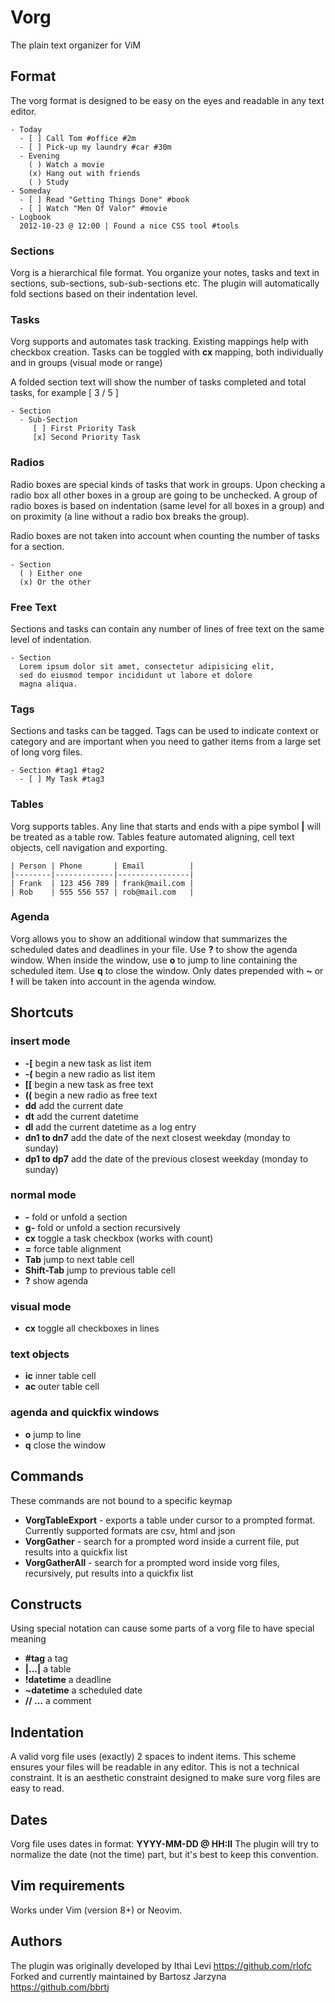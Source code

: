 Vorg
====
The plain text organizer for ViM

Format
------
The vorg format is designed to be easy on the eyes and readable
in any text editor.

```
- Today
  - [ ] Call Tom #office #2m
  - [ ] Pick-up my laundry #car #30m
  - Evening
    ( ) Watch a movie
    (x) Hang out with friends
    ( ) Study
- Someday
  - [ ] Read "Getting Things Done" #book
  - [ ] Watch "Men Of Valor" #movie
- Logbook
  2012-10-23 @ 12:00 | Found a nice CSS tool #tools
```

### Sections
Vorg is a hierarchical file format. You organize your notes, tasks and text in sections, sub-sections, sub-sub-sections etc.
The plugin will automatically fold sections based on their indentation level.

### Tasks
Vorg supports and automates task tracking. Existing mappings help with checkbox creation. Tasks can be toggled with **cx** mapping, both individually and in groups (visual mode or range)

A folded section text will show the number of tasks completed and total tasks, for example [ 3 / 5 ]

```
- Section
  - Sub-Section
     [ ] First Priority Task
     [x] Second Priority Task
```

### Radios
Radio boxes are special kinds of tasks that work in groups. Upon checking a radio box all other boxes in a group are going to be unchecked. A group of radio boxes is based on indentation (same level for all boxes in a group) and on proximity (a line without a radio box breaks the group).

Radio boxes are not taken into account when counting the number of tasks for a section.

```
- Section
  ( ) Either one
  (x) Or the other
```

### Free Text
Sections and tasks can contain any number of lines of free text
on the same level of indentation.

```
- Section
  Lorem ipsum dolor sit amet, consectetur adipisicing elit,
  sed do eiusmod tempor incididunt ut labore et dolore
  magna aliqua.
```

### Tags
Sections and tasks can be tagged. Tags can be used to indicate context
or category and are important when you need to gather items from
a large set of long vorg files.

```
- Section #tag1 #tag2
  - [ ] My Task #tag3
```

### Tables
Vorg supports tables. Any line that starts and ends with a pipe symbol **|** will be treated as a table row.
Tables feature automated aligning, cell text objects, cell navigation and exporting.

```
| Person | Phone       | Email          |
|--------|-------------|----------------|
| Frank  | 123 456 789 | frank@mail.com |
| Rob    | 555 556 557 | rob@mail.com   |
```

### Agenda
Vorg allows you to show an additional window that summarizes the scheduled dates and deadlines in your file. Use **?** to show the agenda window.
When inside the window, use **o** to jump to line containing the scheduled item. Use **q** to close the window.
Only dates prepended with **~** or **!** will be taken into account in the agenda window.

Shortcuts
---------

### insert mode
- **-[** begin a new task as list item
- **-(** begin a new radio as list item
- **[[** begin a new task as free text
- **((** begin a new radio as free text
- **dd** add the current date
- **dt** add the current datetime
- **dl** add the current datetime as a log entry
- **dn1 to dn7** add the date of the next closest weekday (monday to sunday)
- **dp1 to dp7** add the date of the previous closest weekday (monday to sunday)

### normal mode
- **-** fold or unfold a section
- **g-** fold or unfold a section recursively
- **cx** toggle a task checkbox (works with count)
- **=** force table alignment
- **Tab** jump to next table cell
- **Shift-Tab** jump to previous table cell
- **?** show agenda

### visual mode
- **cx** toggle all checkboxes in lines

### text objects
- **ic** inner table cell
- **ac** outer table cell

### agenda and quickfix windows
- **o** jump to line
- **q** close the window

Commands
--------
These commands are not bound to a specific keymap

- **VorgTableExport** - exports a table under cursor to a prompted format. Currently supported formats are csv, html and json
- **VorgGather** - search for a prompted word inside a current file, put results into a quickfix list
- **VorgGatherAll** - search for a prompted word inside vorg files, recursively, put results into a quickfix list

Constructs
----------
Using special notation can cause some parts of a vorg file to have special meaning
- **#tag** a tag
- **|...|** a table
- **!datetime** a deadline
- **~datetime** a scheduled date
- **// ...** a comment

Indentation
-----------
A valid vorg file uses (exactly) 2 spaces to indent items. This scheme ensures your files will be readable in any editor.
This is not a technical constraint. It is an aesthetic constraint designed to make sure vorg files are easy to read.

Dates
-----
Vorg file uses dates in format: **YYYY-MM-DD @ HH:II**
The plugin will try to normalize the date (not the time) part, but it's best to keep this convention.

Vim requirements
----------------

Works under Vim (version 8+) or Neovim.

Authors
---------------
The plugin was originally developed by Ithai Levi <https://github.com/rlofc>
Forked and currently maintained by Bartosz Jarzyna <https://github.com/bbrtj>

